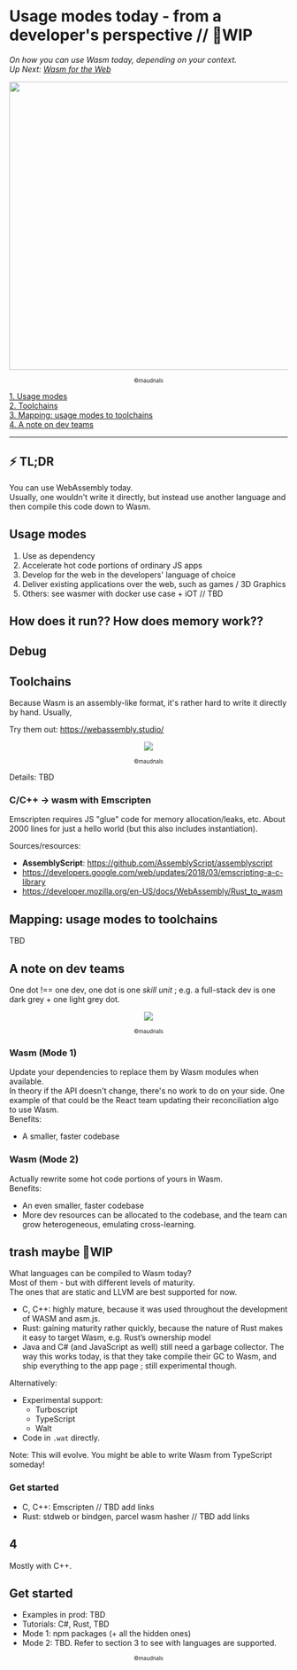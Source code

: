 # Usage modes today - from a developer's perspective // 🚧WIP

_On how you can use Wasm today, depending on your context._  
 _Up Next: [Wasm for the Web](https://github.com/maudnals/wasm-nano-handbook/blob/master/4-wasm-web.md)_

<p align="center">
<img width="520" src="https://raw.githubusercontent.com/maudnals/wasm-nano-handbook/master/img/use.jpg">   
 	<div align="center"><sub><sup>©maudnals</sup></sub></div> 
</p>

[1. Usage modes](https://github.com/maudnals/wasm-nano-handbook/blob/master/3-wasm-use.md#usage-modes)  
[2. Toolchains](https://github.com/maudnals/wasm-nano-handbook/blob/master/3-wasm-use.md#toolchains)  
[3. Mapping: usage modes to toolchains](https://github.com/maudnals/wasm-nano-handbook/blob/master/3-wasm-use.md#mapping-usage-modes-to-toolchains)  
[4. A note on dev teams](https://github.com/maudnals/wasm-nano-handbook/blob/master/3-wasm-use.md#a-note-on-dev-teams)

---

## ⚡ TL;DR

You can use WebAssembly today.  
Usually, one wouldn't write it directly, but instead use another language and then compile this code down to Wasm.

## Usage modes

1. Use as dependency
2. Accelerate hot code portions of ordinary JS apps
3. Develop for the web in the developers' language of choice
4. Deliver existing applications over the web, such as games / 3D Graphics
5. Others: see wasmer with docker use case + iOT // TBD

## How does it run?? How does memory work??

## Debug

## Toolchains

Because Wasm is an assembly-like format, it's rather hard to write it directly by hand. Usually,

Try them out: https://webassembly.studio/

<p align="center">
<img with="200" src="https://raw.githubusercontent.com/maudnals/wasm-nano-handbook/master/img/toolchains-4.jpg"> 
<div align="center"><sub><sup>©maudnals</sup></sub></div> 
</p>

Details: TBD

### C/C++ -> wasm with Emscripten

Emscripten requires JS "glue" code for memory allocation/leaks, etc. About 2000 lines for just a hello world (but this also includes instantiation).

Sources/resources:

- **AssemblyScript**: https://github.com/AssemblyScript/assemblyscript
- https://developers.google.com/web/updates/2018/03/emscripting-a-c-library
- https://developer.mozilla.org/en-US/docs/WebAssembly/Rust_to_wasm

## Mapping: usage modes to toolchains

TBD

## A note on dev teams

One dot !== one dev, one dot is one _skill unit_ ; e.g. a full-stack dev is one dark grey + one light grey dot.

<p align="center">
<img with="200" src="https://raw.githubusercontent.com/maudnals/wasm-nano-handbook/master/img/wasm-use-case.png"> 
<div align="center"><sub><sup>©maudnals</sup></sub></div> 
</p>

### Wasm (Mode 1)

Update your dependencies to replace them by Wasm modules when available.  
In theory if the API doesn't change, there's no work to do on your side. One example of that could be the React team updating their reconciliation algo to use Wasm.  
Benefits:

- A smaller, faster codebase

### Wasm (Mode 2)

Actually rewrite some hot code portions of yours in Wasm.  
Benefits:

- An even smaller, faster codebase
- More dev resources can be allocated to the codebase, and the team can grow heterogeneous, emulating cross-learning.

## trash maybe 🚧WIP

What languages can be compiled to Wasm today?  
Most of them - but with different levels of maturity.  
The ones that are static and LLVM are best supported for now.

- C, C++: highly mature, because it was used throughout the development of WASM and asm.js.
- Rust: gaining maturity rather quickly, because the nature of Rust makes it easy to target Wasm, e.g. Rust’s ownership model
- Java and C# (and JavaScript as well) still need a garbage collector. The way this works today, is that they take compile their GC to Wasm, and ship everything to the app page ; still experimental though.

Alternatively:

- Experimental support:
  - Turboscript
  - TypeScript
  - Walt
- Code in `.wat` directly.

Note: This will evolve. You might be able to write Wasm from TypeScript someday!

### Get started

- C, C++: Emscripten // TBD add links
- Rust: stdweb or bindgen, parcel wasm hasher // TBD add links

## 4

Mostly with C++.

## Get started

- Examples in prod: TBD
- Tutorials: C#, Rust, TBD
- Mode 1: npm packages (+ all the hidden ones)
- Mode 2: TBD. Refer to section 3 to see with languages are supported.

<div align="center"><sub><sup>©maudnals</sup></sub></div>
